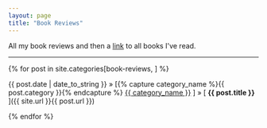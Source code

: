 ```yaml
---
layout: page
title: "Book Reviews"
---
```


All my book reviews and then a <a href="">link</a> to all books I've read.

-----

{% for post in site.categories[book-reviews, ] %}

{{ post.date | date_to_string }} » [{% capture category_name %}{{ post.category }}{% endcapture %} <a href="/category/{{ category_name }}">{{ category_name }}</a> ] » [ **{{ post.title }}** ]({{ site.url }}{{ post.url }}) 

{% endfor %}

